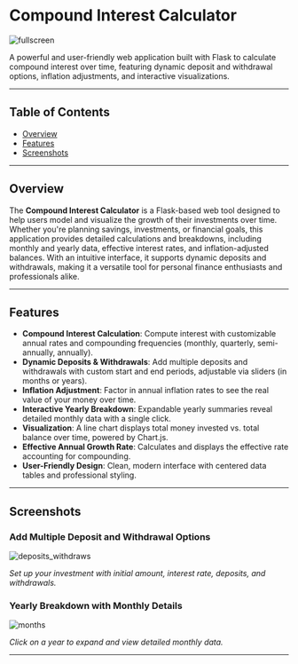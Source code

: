 # Compound Interest Calculator

![fullscreen](https://github.com/user-attachments/assets/fbdc4b0d-110b-4535-b0d1-6349332b3a0a)

A powerful and user-friendly web application built with Flask to calculate compound interest over time, featuring dynamic deposit and withdrawal options, inflation adjustments, and interactive visualizations.

---

## Table of Contents
- [Overview](#overview)
- [Features](#features)
- [Screenshots](#screenshots)

---

## Overview

The **Compound Interest Calculator** is a Flask-based web tool designed to help users model and visualize the growth of their investments over time. Whether you're planning savings, investments, or financial goals, this application provides detailed calculations and breakdowns, including monthly and yearly data, effective interest rates, and inflation-adjusted balances. With an intuitive interface, it supports dynamic deposits and withdrawals, making it a versatile tool for personal finance enthusiasts and professionals alike.

---

## Features

- **Compound Interest Calculation**: Compute interest with customizable annual rates and compounding frequencies (monthly, quarterly, semi-annually, annually).
- **Dynamic Deposits & Withdrawals**: Add multiple deposits and withdrawals with custom start and end periods, adjustable via sliders (in months or years).
- **Inflation Adjustment**: Factor in annual inflation rates to see the real value of your money over time.
- **Interactive Yearly Breakdown**: Expandable yearly summaries reveal detailed monthly data with a single click.
- **Visualization**: A line chart displays total money invested vs. total balance over time, powered by Chart.js.
- **Effective Annual Growth Rate**: Calculates and displays the effective rate accounting for compounding.
- **User-Friendly Design**: Clean, modern interface with centered data tables and professional styling.

---

## Screenshots

### Add Multiple Deposit and Withdrawal Options

![deposits_withdraws](https://github.com/user-attachments/assets/c1f497e6-3ae3-4faf-b819-a5cabc9090a5)

*Set up your investment with initial amount, interest rate, deposits, and withdrawals.*

### Yearly Breakdown with Monthly Details
![months](https://github.com/user-attachments/assets/fa87c386-5b96-4524-8ae3-3416a048cd2e)

*Click on a year to expand and view detailed monthly data.*

---


